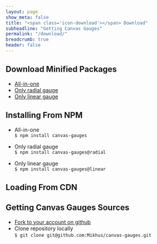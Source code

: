 ```yaml
---
layout: page
show_meta: false
title: "<span class='icon-download'></span> Download"
subheadline: "Getting Canvas Gauges"
permalink: "/download/"
breadcrumb: true
header: false
---
```


## Download Minified Packages

 * [All-in-one]({{site.url}}/download/latest/all/gauge.min.js)
 * [Only radial gauge]({{site.url}}/download/latest/radial/gauge.min.js)
 * [Only linear gauge]({{site.url}}/download/latest/linear/gauge.min.js)

## Installing From NPM

 * All-in-one  
   ```$ npm install canvas-gauges```
 
 * Only radial gauge  
   ```$ npm install canvas-gauges@radial```

 * Only linear gauge  
   ```$ npm install canvas-gauges@linear```

## Loading From CDN


## Getting Canvas Gauges Sources

 * [Fork to your account on github](https://github.com/Mikhus/canvas-gauges)
 * Clone repository locally  
   ```$ git clone git@github.com:Mikhus/canvas-gauges.git```